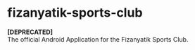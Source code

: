 # fizanyatik-sports-club

<b>[DEPRECATED]</b><br>
The official Android Application for the Fizanyatik Sports Club.
